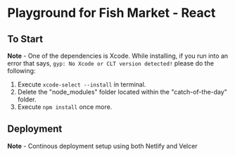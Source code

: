 # Playground for Fish Market - React

## To Start

**Note** - One of the dependencies is Xcode. While installing, if you run into an error that says,
`gyp: No Xcode or CLT version detected!` please do the following:

1. Execute `xcode-select --install` in terminal.
2. Delete the "node_modules" folder located within the "catch-of-the-day" folder.
3. Execute `npm install` once more.

## Deployment

**Note** - Continous deployment setup using both Netlify and Velcer
